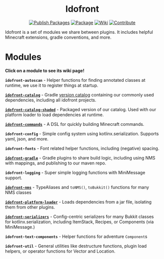 <div align="center">

# Idofront
[![Publish Packages](https://github.com/MineInAbyss/Idofront/actions/workflows/publish-packages.yml/badge.svg)](https://github.com/MineInAbyss/Idofront/actions/workflows/publish-packages.yml)
[![Package](https://img.shields.io/maven-metadata/v?metadataUrl=https://repo.mineinabyss.com/releases/com/mineinabyss/idofront-util/maven-metadata.xml)](https://repo.mineinabyss.com/#/releases/com/mineinabyss/idofront-util)
[![Wiki](https://img.shields.io/badge/-Project%20Wiki-blueviolet?logo=Wikipedia&labelColor=gray)](https://wiki.mineinabyss.com/idofront)
[![Contribute](https://shields.io/badge/Contribute-e57be5?logo=github%20sponsors&style=flat&logoColor=white)](https://github.com/MineInAbyss/MineInAbyss/wiki/Setup-and-Contribution-Guide)
</div>


Idofront is a set of modules we share between plugins. It includes helpful Minecraft extensions, gradle conventions, and more.

# Modules

**Click on a module to see its wiki page!**

**`idofront-autoscan`** -
Helper functions for finding annotated classes at runtime, we use it to register things at startup.

[**`idofront-catalog`**](https://github.com/MineInAbyss/Idofront/tree/master/idofront-catalog) -
Gradle [version catalog](https://docs.gradle.org/current/userguide/platforms.html#sub:version-catalog) containing our commonly used dependencies, including all idofront projects.

[**`idofront-catalog-shaded`**](https://wiki.mineinabyss.com/idofront/platforms/) -
Packaged version of our catalog. Used with our platform loader to load dependencies at runtime.

[**`idofront-commands`**](https://wiki.mineinabyss.com/idofront/command-dsl/) -
A DSL for quickly building Minecraft commands.

**`idofront-config`** -
Simple config system using kotlinx.serialization. Supports yaml, json, and more.

**`idofront-fonts`** -
Font related helper functions, including (negative) spacing.

[**`idofront-gradle`**](https://github.com/MineInAbyss/Idofront/tree/master/idofront-gradle) -
Gradle plugins to share build logic, including using NMS with mappings, and publishing to our maven repo.

**`idofront-logging`** -
Super simple logging functions with MiniMessage support.

[**`idofront-nms`**](https://wiki.mineinabyss.com/idofront/nms/) -
TypeAliases and `toNMS()`, `toBukkit()` functions for many NMS classes

[**`idofront-platform-loader`**](https://wiki.mineinabyss.com/idofront/platforms/) -
Loads dependencies from a jar file, isolating them from other plugins.

[**`idofront-serializers`**](https://wiki.mineinabyss.com/idofront/serialization/) -
Config-centric serializers for many Bukkit classes for kotlinx.serialization, including ItemStack, Recipes, or Components (via MiniMessage.)

**`idofront-text-components`** -
Helper functions for adventure `Component`s

**`idofront-util`** -
General utilities like destructure functions, plugin load helpers, or operator functions for Vector and Location.
